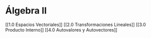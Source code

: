 # Álgebra II
[[1.0 Espacios Vectoriales]]
[[2.0 Transformaciones Lineales]]
[[3.0 Producto Interno]]
[[4.0 Autovalores y Autovectores]]
